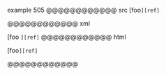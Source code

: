 example 505
@@@@@@@@@@@@ src
[foo`][ref]`

[ref]: /uri
@@@@@@@@@@@@ xml
<?xml version="1.0" encoding="UTF-8"?>
<!DOCTYPE document SYSTEM "CommonMark.dtd">
<document xmlns="http://commonmark.org/xml/1.0">
  <paragraph>
    <text>[foo</text>
    <code>][ref]</code>
  </paragraph>
</document>
@@@@@@@@@@@@ html
<p>[foo<code>][ref]</code></p>
@@@@@@@@@@@@
